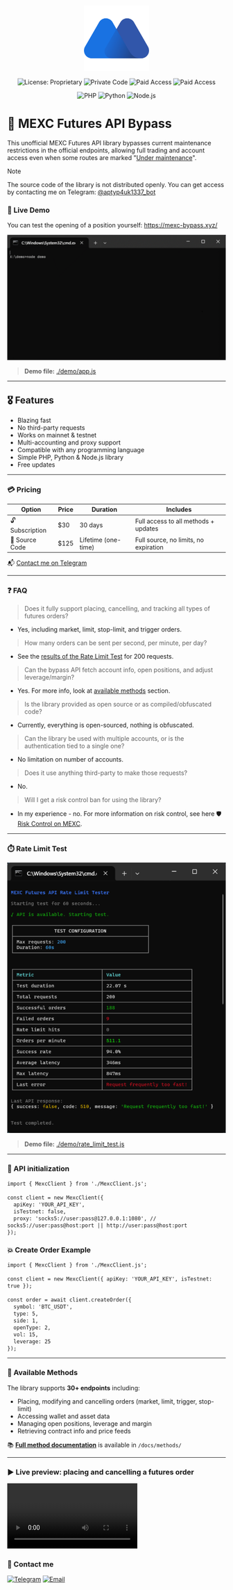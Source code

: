<div align="center">
   <img src="/assets/mexc-logo.png" height="150" width="150">

  ![License: Proprietary](https://img.shields.io/badge/license-proprietary-red)
  ![Private Code](https://img.shields.io/badge/source-private-orange)
  ![Paid Access](https://img.shields.io/badge/subscription-available-yellow)
  ![Paid Access](https://img.shields.io/badge/access-paid-blue)
</div>

<div align="center">
  <img src="https://img.shields.io/badge/php-%23777BB4.svg?&logo=php&logoColor=white" alt="PHP">
  <img src="https://img.shields.io/badge/Python-3776AB?logo=python&logoColor=white" alt="Python">
  <img src="https://img.shields.io/badge/Node.js-6DA55F?logo=node.js&logoColor=white" alt="Node.js">
</div>

# 🔷 MEXC Futures API Bypass

This unofficial MEXC Futures API library bypasses current maintenance restrictions in the official endpoints, allowing full trading and account access even when some routes are marked "[Under maintenance](https://mexcdevelop.github.io/apidocs/contract_v1_en/#order-under-maintenance)".

> [!NOTE]
> The source code of the library is not distributed openly. You can get access by contacting me on Telegram: [@aptyp4uk1337_bot](https://t.me/aptyp4uk1337_bot)

### 🔴 Live Demo

You can test the opening of a position yourself: https://mexc-bypass.xyz/

<div align="center">
  <img src="/assets/preview.gif" title="Telegram">
</div>

> **Demo file:** [./demo/app.js](/main/demo/app.js)


---

## 🎖 Features

- Blazing fast
- No third-party requests
- Works on mainnet & testnet
- Multi-accounting and proxy support
- Compatible with any programming language
- Simple PHP, Python & Node.js library
- Free updates

---

### 💳 Pricing

| Option          | Price      | Duration         | Includes                        |
|-----------------|------------|------------------|----------------------------------|
| 🔓 Subscription | $30 | 30 days          | Full access to all methods + updates |
| 💾 Source Code  | $125 | Lifetime (one-time) | Full source, no limits, no expiration |

📬 [Contact me on Telegram](https://t.me/aptyp4uk1337_bot?text=%F0%9F%91%8B%20Hi%2C%20I%20am%20writing%20regarding%20the%20acquisition%20of%20MEXC%20Futures%20API.)

---

### ❓ FAQ

> Does it fully support placing, cancelling, and tracking all types of futures orders?
- Yes, including market, limit, stop-limit, and trigger orders.

> How many orders can be sent per second, per minute, per day?
- See the [results of the Rate Limit Test](#-rate-limit-test) for 200 requests.

> Can the bypass API fetch account info, open positions, and adjust leverage/margin?
- Yes. For more info, look at [available methods](#-available-methods) section.

> Is the library provided as open source or as compiled/obfuscated code?
- Currently, everything is open-sourced, nothing is obfuscated.

> Can the library be used with multiple accounts, or is the authentication tied to a single one?
- No limitation on number of accounts.

> Does it use anything third-party to make those requests?
- No.

> Will I get a risk control ban for using the library?
- In my experience - no. For more information on risk control, see here 🛡️ [Risk Control on MEXC](/docs/risk_control_en.md).


---

### ⏱️ Rate Limit Test

<div align="center">
  <img src="/assets/rate-limit-test.png" title="Telegram">
</div>

> **Demo file:** [./demo/rate_limit_test.js](/demo/rate_limit_test.js)

---

### 🚀 API initialization

```JS
import { MexcClient } from './MexcClient.js';

const client = new MexcClient({
  apiKey: 'YOUR_API_KEY',
  isTestnet: false,
  proxy: 'socks5://user:pass@127.0.0.1:1080', // socks5://user:pass@host:port || http://user:pass@host:port
});
```

### 💥 Create Order Example

```JS
import { MexcClient } from './MexcClient.js';

const client = new MexcClient({ apiKey: 'YOUR_API_KEY', isTestnet: true });

const order = await client.createOrder({
  symbol: 'BTC_USDT',
  type: 5,
  side: 1,
  openType: 2,
  vol: 15,
  leverage: 25
});
```

---


### 📖 Available Methods

The library supports **30+ endpoints** including:

- Placing, modifying and cancelling orders (market, limit, trigger, stop-limit)
- Accessing wallet and asset data
- Managing open positions, leverage and margin
- Retrieving contract info and price feeds

📚 **[Full method documentation](/docs#-available-methods)** is available in `/docs/methods/`

---

### ▶ Live preview: placing and cancelling a futures order

<video src="https://github.com/user-attachments/assets/d51a6a12-a596-440e-bc3c-147ef8aad5b0" align="center">
  👀 <a href="https://www.youtube.com/shorts/wMQ-Iq3xHHQ">Watch Live Preview</a>
</video>

### 💌 Contact me

<a href="https://t.me/aptyp4uk1337_bot"><img src="https://img.shields.io/badge/Telegram-2CA5E0?logo=telegram&logoColor=white" title="Telegram"></a>
<a href="mailto:aptyp4uk1337@gmail.com?subject=MEXC API Bypass"><img src="https://img.shields.io/badge/Gmail-D14836?logo=gmail&logoColor=white" title="Email"></a>
